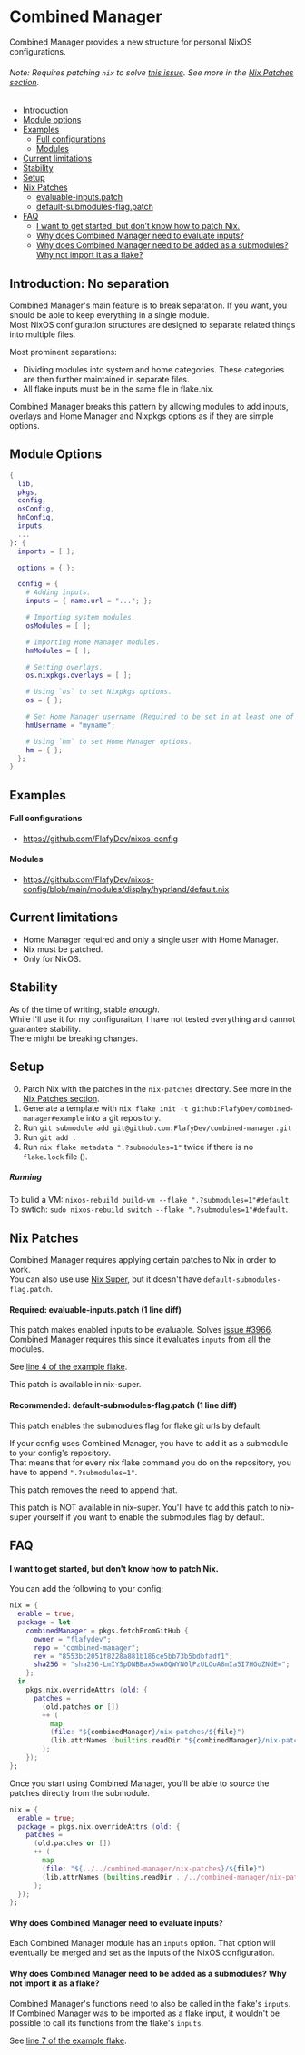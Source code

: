 # Combined Manager
Combined Manager provides a new structure for personal NixOS configurations.
###### Note: Requires patching `nix` to solve [this issue](https://github.com/NixOS/nix/issues/3966). See more in the [Nix Patches section](#nix-patches).

- [Introduction](#introduction-no-separation)  
- [Module options](#module-options)  
- [Examples](#examples)  
    - [Full configurations](#full-configurations)  
    - [Modules](#modules)  
- [Current limitations](#examples)  
- [Stability](#stability)  
- [Setup](#setup)  
- [Nix Patches](#nix-patches)
  - [evaluable-inputs.patch](#required-evaluable-inputspatch-1-line-diff)
  - [default-submodules-flag.patch](#recommended-default-submodules-flagpatch-1-line-diff)
- [FAQ](#faq)
  - [I want to get started, but don’t know how to patch Nix.](#i-want-to-get-started-but-dont-know-how-to-patch-nix)
  - [Why does Combined Manager need to evaluate inputs?](#why-does-combined-manager-need-to-evaluate-inputs)
  - [Why does Combined Manager need to be added as a submodules? Why not import it as a flake?](#why-does-combined-manager-need-to-be-added-as-a-submodules-why-not-import-it-as-a-flake)

## Introduction: No separation
Combined Manager's main feature is to break separation. If you want, you should be able to keep everything in a single module.  
Most NixOS configuration structures are designed to separate related things into multiple files.  

Most prominent separations:  
- Dividing modules into system and home categories. These categories are then further maintained in separate files.
- All flake inputs must be in the same file in flake.nix.

Combined Manager breaks this pattern by allowing modules to add inputs, overlays and Home Manager and Nixpkgs options as if they are simple options.

## Module Options
```nix
{
  lib,
  pkgs,
  config,
  osConfig,
  hmConfig,
  inputs,
  ...
}: {
  imports = [ ];

  options = { };

  config = {
    # Adding inputs.
    inputs = { name.url = "..."; };

    # Importing system modules.
    osModules = [ ];

    # Importing Home Manager modules.
    hmModules = [ ];

    # Setting overlays.
    os.nixpkgs.overlays = [ ];

    # Using `os` to set Nixpkgs options.
    os = { };

    # Set Home Manager username (Required to be set in at least one of the modules).
    hmUsername = "myname";

    # Using `hm` to set Home Manager options.
    hm = { };
  };
}
```

## Examples
#### Full configurations
- https://github.com/FlafyDev/nixos-config
#### Modules
- https://github.com/FlafyDev/nixos-config/blob/main/modules/display/hyprland/default.nix


## Current limitations
- Home Manager required and only a single user with Home Manager.
- Nix must be patched. 
- Only for NixOS.

## Stability
As of the time of writing, stable _enough_.  
While I'll use it for my configuraiton, I have not tested everything and cannot guarantee stability.  
There might be breaking changes.

## Setup
0. Patch Nix with the patches in the `nix-patches` directory. See more in the [Nix Patches section](#nix-patches).
1. Generate a template with `nix flake init -t github:FlafyDev/combined-manager#example` into a git repository.
2. Run `git submodule add git@github.com:FlafyDev/combined-manager.git`
3. Run `git add .`
4. Run `nix flake metadata ".?submodules=1"` twice if there is no `flake.lock` file ().

##### Running
To bulid a VM: `nixos-rebuild build-vm --flake ".?submodules=1"#default`.  
To swtich: `sudo nixos-rebuild switch --flake ".?submodules=1"#default`.  


## Nix Patches 
Combined Manager requires applying certain patches to Nix in order to work.  
You can also use use [Nix Super](https://git.privatevoid.net/max/nix-super), but it doesn't have `default-submodules-flag.patch`.  

#### Required: evaluable-inputs.patch (1 line diff)
This patch makes enabled inputs to be evaluable. Solves [issue #3966](https://github.com/NixOS/nix/issues/3966).  
Combined Manager requires this since it evaluates `inputs` from all the modules.  

See [line 4 of the example flake](https://github.com/FlafyDev/combined-manager/blob/cf13c190cd51cb2d2e408c8bb3ba8398bc9c568c/templates/example/flake.nix#L4).  

This patch is available in nix-super.

#### Recommended: default-submodules-flag.patch (1 line diff)
This patch enables the submodules flag for flake git urls by default.  

If your config uses Combined Manager, you have to add it as a submodule to your config's repository.  
That means that for every nix flake command you do on the repository, you have to append `".?submodules=1"`.  

This patch removes the need to append that.

This patch is NOT available in nix-super.
You'll have to add this patch to nix-super yourself if you want to enable the submodules flag by default.

## FAQ

#### I want to get started, but don't know how to patch Nix.
You can add the following to your config:

```nix
nix = {
  enable = true;
  package = let
    combinedManager = pkgs.fetchFromGitHub {
      owner = "flafydev";
      repo = "combined-manager";
      rev = "8553bc2051f8228a881b186ce5bb73b5bdbfadf1";
      sha256 = "sha256-LmIYSpDNBBax5wA0QWYN0lPzULOoA8mIa5I7HGoZNdE=";
    };
  in
    pkgs.nix.overrideAttrs (old: {
      patches =
        (old.patches or [])
        ++ (
          map
          (file: "${combinedManager}/nix-patches/${file}")
          (lib.attrNames (builtins.readDir "${combinedManager}/nix-patches"))
        );
    });
};
```

Once you start using Combined Manager, you'll be able to source the patches directly from the submodule.
```nix
nix = {
  enable = true;
  package = pkgs.nix.overrideAttrs (old: {
    patches =
      (old.patches or [])
      ++ (
        map
        (file: "${../../combined-manager/nix-patches}/${file}")
        (lib.attrNames (builtins.readDir ../../combined-manager/nix-patches))
      );
  });
};
```

#### Why does Combined Manager need to evaluate inputs?
Each Combined Manager module has an `inputs` option. That option will eventually be merged and set as the inputs of the NixOS configuration.

#### Why does Combined Manager need to be added as a submodules? Why not import it as a flake?
Combined Manager's functions need to also be called in the flake's `inputs`.
If Combined Manager was to be imported as a flake input, it wouldn't be possible to call its functions from the flake's `inputs`.  

See [line 7 of the example flake](https://github.com/FlafyDev/combined-manager/blob/cf13c190cd51cb2d2e408c8bb3ba8398bc9c568c/templates/example/flake.nix#LL7C4-L7C4).

